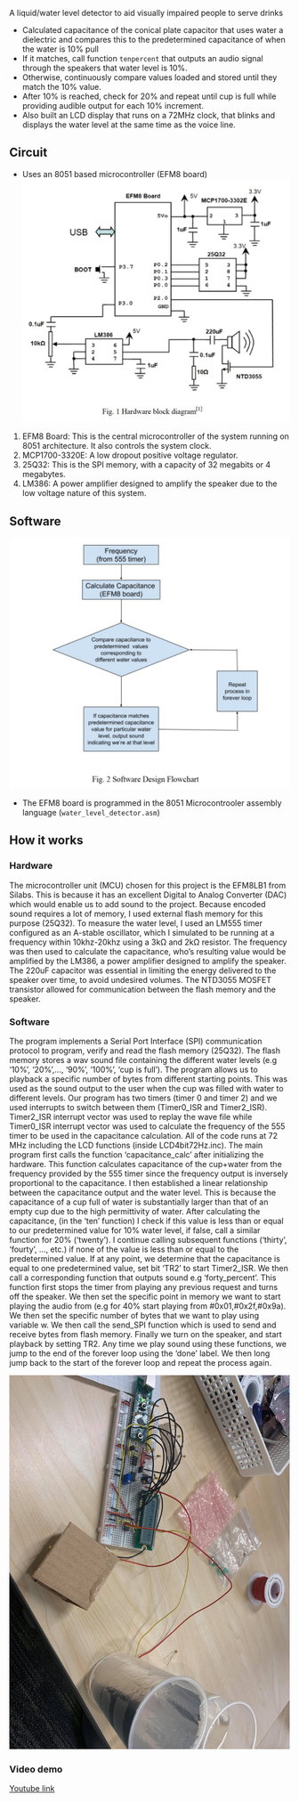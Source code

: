 A liquid/water level detector to aid visually impaired people to serve drinks
- Calculated capacitance of the conical plate capacitor that uses water a dielectric and compares this  to the predetermined capacitance of  when the water is 10% pull
- If it matches, call function `tenpercent` that outputs an audio signal through the speakers that water level is 10%.
- Otherwise, continuously compare values loaded and stored until they match the 10% value.
- After 10% is reached, check for 20% and repeat until cup is full while providing audible output for each 10% increment.
- Also built an LCD display that runs on a 72MHz clock, that blinks and displays the  water level at the same time as the voice line.

## Circuit 
- Uses an 8051 based microcontroller (EFM8 board)
![Circuit](./Pics/hardware_block_diagram.jpg)
1. EFM8 Board: This is the central microcontroller of the system running on 8051 architecture. It also controls the system clock.
2. MCP1700-3320E: A low dropout positive voltage regulator.
3. 25Q32: This is the SPI memory, with a capacity of 32 megabits or 4 megabytes.
4. LM386: A power amplifier designed to amplify the speaker due to the low voltage nature of this system.

## Software 
![Software](./Pics/software.jpg)
-  The EFM8 board is programmed in the 8051 Microcontrooler assembly language (`water_level_detector.asm`)

## How it works 
### Hardware
The microcontroller unit (MCU) chosen for this project is the EFM8LB1 from Silabs. This is because it has an excellent Digital to Analog Converter (DAC) which would enable us to add sound to the project. Because encoded sound requires a lot of memory, I used external flash memory for this purpose (25Q32). To measure the water level, I used an LM555 timer configured as an A-stable oscillator, which I simulated to be running at a frequency within 10khz-20khz using a 3kΩ and 2kΩ resistor. The frequency was then used to calculate the capacitance, who’s resulting value would be amplified by the LM386, a power amplifier designed to amplify the speaker. The 220uF capacitor was essential in limiting the energy delivered to the speaker over time, to avoid undesired volumes. The NTD3055 MOSFET transistor allowed for communication between the flash memory and the speaker. 

### Software
The program implements a Serial Port Interface (SPI) communication protocol to program, verify and read the flash memory (25Q32). The flash memory stores a wav sound file containing the different water levels (e.g ‘10%’, ‘20%’,..., ‘90%’, ‘100%’, ‘cup is full’). The program allows us to playback a specific number of bytes from different starting points. This was used as the sound output to the user when the cup was filled with water to different levels. Our program has two timers (timer 0 and timer 2) and we used interrupts to switch between them (Timer0_ISR and Timer2_ISR). Timer2_ISR interrupt vector was used to replay the wave file while Timer0_ISR interrupt vector was used to calculate the frequency of the 555 timer to be used in the capacitance calculation. All of the code runs at 72 MHz including the LCD functions (inside LCD4bit72Hz.inc). The main program first calls the function ‘capacitance_calc’ after initializing the hardware. This function calculates capacitance of the cup+water from the frequency provided by the 555 timer since the frequency output is inversely proportional to the capacitance. I then established a linear relationship between the capacitance output and the water level. This is because the capacitance of a cup full of water is substantially larger than that of an empty cup due to the high permittivity of water. After calculating the capacitance, (in the ‘ten’ function) I check if this value is less than or equal to our predetermined value for 10% water level, if false, call a similar function for 20% (‘twenty’). I continue calling subsequent functions (‘thirty’, ‘fourty’, …, etc.) if none of the value is less than or equal to the predetermined value. If at any point, we determine that the capacitance is equal to one predetermined value, set bit ‘TR2’ to start Timer2_ISR. We then call a corresponding function that outputs sound e.g ‘forty_percent’. This function first stops the timer from playing any previous request and turns off the speaker. We then set the specific point in memory we want to start playing the audio from (e.g for 40% start playing from #0x01,#0x2f,#0x9a). We then set the specific number of bytes that we want to play using variable w. We then call the send_SPI function which is used to send and receive bytes from flash memory. Finally we turn on the speaker, and start playback by setting TR2. Any time we play sound using these functions, we jump to the end of the forever loop using the ‘done’ label. We then long jump back to the start of the forever loop and repeat the process again.

![Pic](./Pics/photo.jpg)

### Video demo

[Youtube link](https://www.youtube.com/watch?v=4QwDmZlB6OQ)

